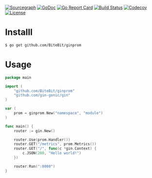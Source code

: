 [![Sourcegraph](https://sourcegraph.com/github.com/BiteBit/ginprom/-/badge.svg?style=flat-square)](https://sourcegraph.com/github.com/BiteBit/ginprom?badge)
[![GoDoc](http://img.shields.io/badge/go-documentation-blue.svg?style=flat-square)](http://godoc.org/github.com/BiteBit/ginprom)
[![Go Report Card](https://goreportcard.com/badge/github.com/BiteBit/ginprom?style=flat-square)](https://goreportcard.com/report/github.com/BiteBit/ginprom)
[![Build Status](http://img.shields.io/travis/BiteBit/ginprom.svg?style=flat-square)](https://travis-ci.org/BiteBit/ginprom)
[![Codecov](https://img.shields.io/codecov/c/github/BiteBit/ginprom.svg?style=flat-square)](https://codecov.io/gh/BiteBit/ginprom)
[![License](http://img.shields.io/badge/license-mit-blue.svg?style=flat-square)](https://raw.githubusercontent.com/BiteBit/ginprom/master/LICENSE)


# Installl

```sh
$ go get github.com/BiteBit/ginprom
```

# Usage

```go
package main

import (
	"github.com/BiteBit/ginprom"
	"github.com/gin-gonic/gin"
)

var (
	prom = ginprom.New("namespace", "module")
)

func main() {
	router := gin.New()

	router.Use(prom.Handler())
	router.GET("/metrics", prom.Metrics())
	router.GET("/", func(c *gin.Context) {
		c.JSON(200, "Hello world!")
	})

	router.Run(":8080")
}
```